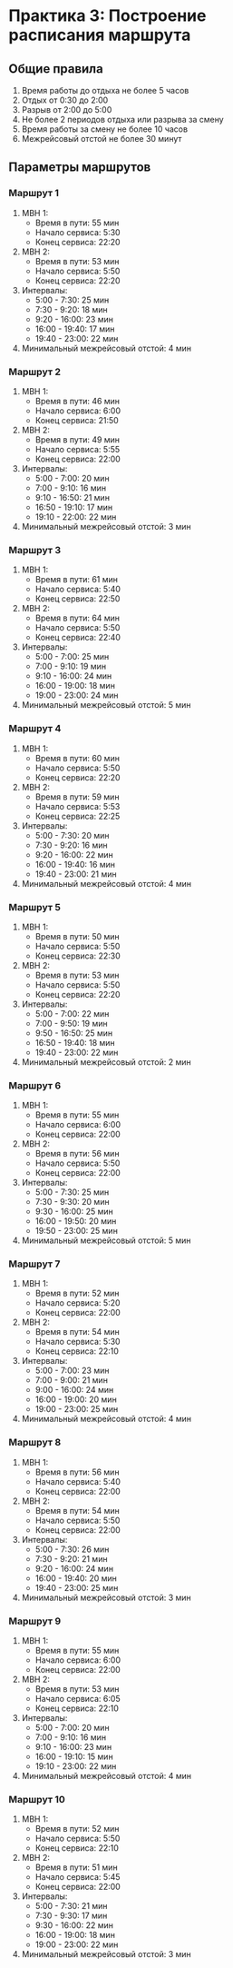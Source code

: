 # Практика 3: Построение расписания маршрута

## Общие правила
1. Время работы до отдыха не более 5 часов
2. Отдых от 0:30 до 2:00
3. Разрыв от 2:00 до 5:00
4. Не более 2 периодов отдыха или разрыва за смену
5. Время работы за смену не более 10 часов
6. Межрейсовый отстой не более 30 минут

## Параметры маршрутов
### Маршрут 1
1. МВН 1:
    * Время в пути: 55 мин
    * Начало сервиса: 5:30
    * Конец сервиса: 22:20
2. МВН 2:
    * Время в пути: 53 мин
    * Начало сервиса: 5:50
    * Конец сервиса: 22:20
4. Интервалы:
    * 5:00 - 7:30: 25 мин
    * 7:30 - 9:20: 18 мин
    * 9:20 - 16:00: 23 мин
    * 16:00 - 19:40: 17 мин
    * 19:40 - 23:00: 22 мин
5. Минимальный межрейсовый отстой: 4 мин
### Маршрут 2
1. МВН 1:
    * Время в пути: 46 мин
    * Начало сервиса: 6:00
    * Конец сервиса: 21:50
2. МВН 2:
    * Время в пути: 49 мин
    * Начало сервиса: 5:55
    * Конец сервиса: 22:00
4. Интервалы:
    * 5:00 - 7:00: 20 мин
    * 7:00 - 9:10: 16 мин
    * 9:10 - 16:50: 21 мин
    * 16:50 - 19:10: 17 мин
    * 19:10 - 22:00: 22 мин
5. Минимальный межрейсовый отстой: 3 мин
### Маршрут 3
1. МВН 1:
    * Время в пути: 61 мин
    * Начало сервиса: 5:40
    * Конец сервиса: 22:50
2. МВН 2:
    * Время в пути: 64 мин
    * Начало сервиса: 5:50
    * Конец сервиса: 22:40
4. Интервалы:
    * 5:00 - 7:00: 25 мин
    * 7:00 - 9:10: 19 мин
    * 9:10 - 16:00: 24 мин
    * 16:00 - 19:00: 18 мин
    * 19:00 - 23:00: 24 мин
5. Минимальный межрейсовый отстой: 5 мин
### Маршрут 4
1. МВН 1:
    * Время в пути: 60 мин
    * Начало сервиса: 5:50
    * Конец сервиса: 22:20
2. МВН 2:
    * Время в пути: 59 мин
    * Начало сервиса: 5:53
    * Конец сервиса: 22:25
4. Интервалы:
    * 5:00 - 7:30: 20 мин
    * 7:30 - 9:20: 16 мин
    * 9:20 - 16:00: 22 мин
    * 16:00 - 19:40: 16 мин
    * 19:40 - 23:00: 21 мин
5. Минимальный межрейсовый отстой: 4 мин
### Маршрут 5
1. МВН 1:
    * Время в пути: 50 мин
    * Начало сервиса: 5:50
    * Конец сервиса: 22:30
2. МВН 2:
    * Время в пути: 53 мин
    * Начало сервиса: 5:50
    * Конец сервиса: 22:20
4. Интервалы:
    * 5:00 - 7:00: 22 мин
    * 7:00 - 9:50: 19 мин
    * 9:50 - 16:50: 25 мин
    * 16:50 - 19:40: 18 мин
    * 19:40 - 23:00: 22 мин
5. Минимальный межрейсовый отстой: 2 мин
### Маршрут 6
1. МВН 1:
    * Время в пути: 55 мин
    * Начало сервиса: 6:00
    * Конец сервиса: 22:00
2. МВН 2:
    * Время в пути: 56 мин
    * Начало сервиса: 5:50
    * Конец сервиса: 22:00
4. Интервалы:
    * 5:00 - 7:30: 25 мин
    * 7:30 - 9:30: 20 мин
    * 9:30 - 16:00: 25 мин
    * 16:00 - 19:50: 20 мин
    * 19:50 - 23:00: 25 мин
5. Минимальный межрейсовый отстой: 5 мин
### Маршрут 7
1. МВН 1:
    * Время в пути: 52 мин
    * Начало сервиса: 5:20
    * Конец сервиса: 22:00
2. МВН 2:
    * Время в пути: 54 мин
    * Начало сервиса: 5:30
    * Конец сервиса: 22:10
4. Интервалы:
    * 5:00 - 7:00: 23 мин
    * 7:00 - 9:00: 21 мин
    * 9:00 - 16:00: 24 мин
    * 16:00 - 19:00: 20 мин
    * 19:00 - 23:00: 25 мин
5. Минимальный межрейсовый отстой: 4 мин
### Маршрут 8
1. МВН 1:
    * Время в пути: 56 мин
    * Начало сервиса: 5:40
    * Конец сервиса: 22:00
2. МВН 2:
    * Время в пути: 54 мин
    * Начало сервиса: 5:50
    * Конец сервиса: 22:00
4. Интервалы:
    * 5:00 - 7:30: 26 мин
    * 7:30 - 9:20: 21 мин
    * 9:20 - 16:00: 24 мин
    * 16:00 - 19:40: 20 мин
    * 19:40 - 23:00: 25 мин
5. Минимальный межрейсовый отстой: 3 мин
### Маршрут 9
1. МВН 1:
    * Время в пути: 55 мин
    * Начало сервиса: 6:00
    * Конец сервиса: 22:00
2. МВН 2:
    * Время в пути: 53 мин
    * Начало сервиса: 6:05
    * Конец сервиса: 22:10
4. Интервалы:
    * 5:00 - 7:00: 20 мин
    * 7:00 - 9:10: 16 мин
    * 9:10 - 16:00: 23 мин
    * 16:00 - 19:10: 15 мин
    * 19:10 - 23:00: 22 мин
5. Минимальный межрейсовый отстой: 4 мин
### Маршрут 10
1. МВН 1:
    * Время в пути: 52 мин
    * Начало сервиса: 5:50
    * Конец сервиса: 22:10
2. МВН 2:
    * Время в пути: 51 мин
    * Начало сервиса: 5:45
    * Конец сервиса: 22:00
4. Интервалы:
    * 5:00 - 7:30: 21 мин
    * 7:30 - 9:30: 17 мин
    * 9:30 - 16:00: 22 мин
    * 16:00 - 19:00: 18 мин
    * 19:00 - 23:00: 22 мин
5. Минимальный межрейсовый отстой: 3 мин

